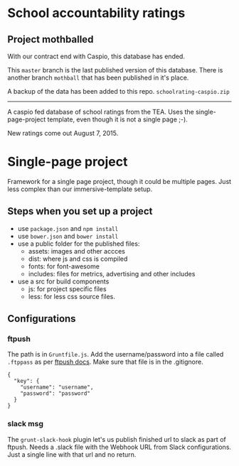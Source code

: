 School accountability ratings
==============================

## Project mothballed

With our contract end with Caspio, this database has ended.

This `master` branch is the last published version of this database. There is another branch `mothball` that has been published in it's place.

A backup of the data has been added to this repo. `schoolrating-caspio.zip`

--------

A caspio fed database of school ratings from the TEA. Uses the single-page-project template, even though it is not a single page ;-).

New ratings come out August 7, 2015.

# Single-page project

Framework for a single page project, though it could be multiple pages. Just less complex than our immersive-template setup.

## Steps when you set up a project

* use `package.json` and `npm install`
* use `bower.json` and `bower install`
* use a public folder for the published files:
	* assets: images and other accces
	* dist: where js and css is compiled
	* fonts: for font-awesome
	* includes: files for metrics, advertising and other includes
* use a src for build components
	* js: for project specific files
	* less: for less css source files.

## Configurations

### ftpush

The path is in `Gruntfile.js`. Add the username/password into a file called `.ftppass` as per [ftpush docs](https://www.npmjs.com/package/grunt-ftpush). Make sure that file is in the .gitignore.


```
{
  "key": {
    "username": "username",
    "password": "password"
  }
}
```

### slack msg

The `grunt-slack-hook` plugin let's us publish finished url to slack as part of ftpush. Needs a .slack file with the Webhook URL from Slack configurations. Just a single line with that url and no return.
